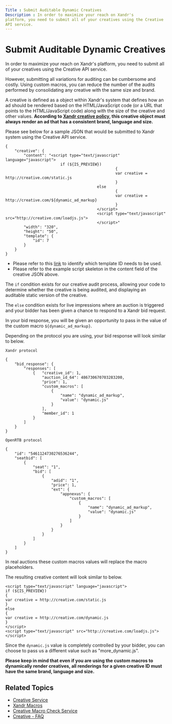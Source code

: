 ```yaml
---
Title : Submit Auditable Dynamic Creatives
Description : In order to maximize your reach on Xandr's
platform, you need to submit all of your creatives using the Creative
API service.
---
```



# Submit Auditable Dynamic Creatives



In order to maximize your reach on Xandr's
platform, you need to submit all of your creatives using the Creative
API service.

However, submitting all variations for auditing can be cumbersome and
costly. Using custom macros, you can reduce the number of the audits
performed by consolidating any creative with the same size and brand.

A creative is defined as a object within Xandr's
system that defines how an ad should be rendered based on the
HTML/JavaScript code (or a URL that points to the HTML/JavaScript code)
along with the size of the creative and other values. **According to <a
href="https://wiki.appnexus.com/display/audit/Creative%2bStandards%2band%2bAuditing"
class="xref" target="_blank">Xandr creative
policy</a>, this creative object must always render an ad that has a
consistent brand, language and size.**

Please see below for a sample JSON that would be submitted to
Xandr system using the Creative API service.

``` pre
{
    "creative": {
        "content": "<script type="text/javascript" language="javascript">
                        if (${IS_PREVIEW}) 
                                                {
                                                var creative = http://creative.com/static.js
                                                }
                                        else
                                                {
                                                var creative = http://creative.com/${dynamic_ad_markup}
                                                }
                                        </script>
                                        <script type="text/javascript" src="http://creative.com/loadjs.js">
                                        </script>"
        "width": "320",
        "height": "50",
        "template": {
            "id": 7
        }
    }
}
```

- Please refer to this <a
  href="https://docs.xandr.com/bundle/xandr-bidders/page/selecting-the-correct-template-for-your-creative.html"
  class="xref" target="_blank">link</a> to identify which template ID
  needs to be used.
- Please refer to the example script skeleton in the content field of
  the creative JSON above.

The `if` condition exists for our creative audit process, allowing your
code to determine whether the creative is being audited, and displaying
an auditable static version of the creative.

The `else` condition exists for live impressions where an auction is
triggered and your bidder has been given a chance to respond to a
Xandr bid request.

In your bid response, you will be given an opportunity to pass in the
value of the custom macro `${dynamic_ad_markup}`.

Depending on the protocol you are using, your bid response will look
similar to below.

``` pre
Xandr protocol
 
{
    "bid_response": {
        "responses": [
            {   "creative_id": 1,
                "auction_id_64": 486730670703283200,
                "price": 1,
                "custom_macros": [
                    {
                        "name": "dynamic_ad_markup",
                        "value": "dynamic.js"
                    }
                ],
                "member_id": 1
            }
        ]
    }
}
```

``` pre
OpenRTB protocol
 
{
    "id": "5461124730276536244",
    "seatbid": [
        {
            "seat": "1",
            "bid": [
                {
                    "adid": "1",
                    "price": 1,
                    "ext": {
                        "appnexus": {
                            "custom_macros": [
                                {
                                    "name": "dynamic_ad_markup",
                                    "value": "dynamic.js"
                                }
                            ]
                        }
                    }
                }
            ]
        }
    ]
}
```

In real auctions these custom macros values will replace the macro
placeholders.

The resulting creative content will look similar to below.

``` pre
<script type="text/javascript" language="javascript">
if (${IS_PREVIEW}) 
{
var creative = http://creative.com/static.js
}
else
{
var creative = http://creative.com/dynamic.js
}
</script>
<script type="text/javascript" src="http://creative.com/loadjs.js">
</script>
```

Since the `dynamic.js` value is completely controlled by your bidder,
you can choose to pass us a different value such as "more_dynamic.js".

**Please keep in mind that even if you are using the custom macros to
dynamically render creatives, all renderings for a given creative ID
must have the same brand, language and size.**



## Related Topics

- <a href="creative-service.html" class="xref">Creative Service</a>
- <a href="xandr-macros.html" class="xref">Xandr
  Macros</a>
- <a href="creative-macro-check-service.html" class="xref">Creative Macro
  Check Service</a>
- <a
  href="https://docs.xandr.com/bundle/xandr-bidders/page/creative---faq.html"
  class="xref" target="_blank">Creative - FAQ</a>






